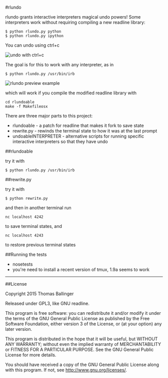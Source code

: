#rlundo

rlundo grants interactive interpreters magical undo powers!
Some interpreters work without requiring compiling
a new readline library:

    $ python rlundo.py python
    $ python rlundo.py ipython

You can undo using ctrl+c

![undo with ctrl+c](http://ballingt.com/assets/undoable_ipython.gif)

The goal is for this to work with any interpreter, as in

    $ python rlundo.py /usr/bin/irb

![rlundo preview example](http://ballingt.com/assets/rlundopreview.gif)

which will work if you compile the modified readline library with

    cd rlundoable
    make -f Makefileosx

There are three major parts to this project:

* rlundoable - a patch for readline that makes it fork to save state
* rewrite.py - rewinds the terminal state to how it was at the last prompt
* undoableINTERPRETER - alternative scripts for running specific interactive interpreters so that they have undo

##rlundoable

try it with 

    $ python rlundo.py /usr/bin/irb


##rewrite.py

try it with 

    $ python rewrite.py

and then in another terminal run

    nc localhost 4242

to save terminal states, and

    nc localhost 4243

to restore previous terminal states

##Running the tests

* nosetests
* you're need to install a recent version of tmux, 1.9a seems to work


---

##License

Copyright 2015 Thomas Ballinger

Released under GPL3, like GNU readline.

This program is free software: you can redistribute it and/or modify
it under the terms of the GNU General Public License as published by
the Free Software Foundation, either version 3 of the License, or
(at your option) any later version.

This program is distributed in the hope that it will be useful,
but WITHOUT ANY WARRANTY; without even the implied warranty of
MERCHANTABILITY or FITNESS FOR A PARTICULAR PURPOSE.  See the
GNU General Public License for more details.

You should have received a copy of the GNU General Public License
along with this program.  If not, see <http://www.gnu.org/licenses/>.
